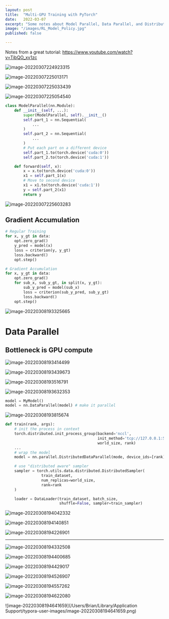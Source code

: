 ```yaml
---
layout: post
title:  "Multi-GPU Training with PyTorch"
date:   2022-03-07
excerpt: "Some notes about Model Parallel, Data Parallel, and Distributed Data Parallel."
image: "/images/RL_Model_Policy.jpg"
published: false

---
```


Notes from a great tutorial: https://www.youtube.com/watch?v=TibQO_xv1zc



![image-20220307224923315](../images/20220307_MultiGPU_PyTorch/image-20220307224923315.png)

![image-20220307225013171](../images/20220307_MultiGPU_PyTorch/image-20220307225013171.png)

![image-20220307225033439](../images/20220307_MultiGPU_PyTorch/image-20220307225033439.png)

![image-20220307225054540](../images/20220307_MultiGPU_PyTorch/image-20220307225054540.png)

```python
class ModelParallel(nn.Module):
    def __init__(self, ...):
        super(ModelParallel, self).__init__()
        self.part_1 = nn.Sequential(
            ...
        )
        self.part_2 = nn.Sequential(
            ...
        )
        # Put each part on a different device
        self.part_1.to(torch.device('cuda:0'))
        self.part_2.to(torch.device('cuda:1'))

    def forward(self, x):
        x = x.to(torch.device('cuda:0'))
        x1 = self.part_1(x)
        # Move to second device
        x1 = x1.to(torch.device('cuda:1'))
        y = self.part_2(x1)
        return y
```





![image-20220307225603283](../images/20220307_MultiGPU_PyTorch/image-20220307225603283.png)



## Gradient Accumulation

```python
# Regular Training
for x, y_gt in data:
    opt.zero_grad()
    y_pred = model(x)
    loss = criterion(y, y_gt)
    loss.backward()
    opt.step()
```

```python
# Gradient Accumulation
for x, y_gt in data:
    opt.zero_grad()
    for sub_x, sub_y_gt, in split(x, y_gt):
        sub_y_pred = model(sub_x)
        loss = criterion(sub_y_pred, sub_y_gt)
        loss.backward()
    opt.step()
```



![image-20220308193325665](../images/20220307_MultiGPU_PyTorch/image-20220308193325665.png)



# Data Parallel

## Bottleneck is GPU compute

![image-20220308193414499](../images/20220307_MultiGPU_PyTorch/image-20220308193414499.png)

![image-20220308193439673](../images/20220307_MultiGPU_PyTorch/image-20220308193439673.png)

![image-20220308193516791](../images/20220307_MultiGPU_PyTorch/image-20220308193516791.png)

![image-20220308193632353](../images/20220307_MultiGPU_PyTorch/image-20220308193632353.png)

```python
model = MyModel()
model = nn.DataParallel(model) # make it parallel
```

![image-20220308193815674](/Users/Brian/Dropbox/SideProjects/Blog/poomstas.github.io/images/20220307_MultiGPU_PyTorch/image-20220308193815674.png)

```python
def train(rank, args):
    # init the process in context
    torch.distributed.init_process_group(backend='nccl', 
                                         init_method='tcp://127.0.0.1:54263', 
                                         world_size, rank)
    ...
    # wrap the model
    model = nn.parallel.DistributedDataParallel(mode, device_ids=[rank])

    # use "distributed aware" sampler
    sampler = torch.utils.data.distributed.DistributedSampler(
                train_dataset,
                num_replicas=world_size,
                rank=rank
    )

    loader = DataLoader(train_dataset, batch_size,
                        shuffle=False, sampler=train_sampler)
```

![image-20220308194042332](/Users/Brian/Dropbox/SideProjects/Blog/poomstas.github.io/images/20220307_MultiGPU_PyTorch/image-20220308194042332.png)

![image-20220308194140851](/Users/Brian/Dropbox/SideProjects/Blog/poomstas.github.io/images/20220307_MultiGPU_PyTorch/image-20220308194140851.png)





![image-20220308194226901](/Users/Brian/Dropbox/SideProjects/Blog/poomstas.github.io/images/20220307_MultiGPU_PyTorch/image-20220308194226901.png)





------------------

![image-20220308194332508](/Users/Brian/Dropbox/SideProjects/Blog/poomstas.github.io/images/20220307_MultiGPU_PyTorch/image-20220308194332508.png)

![image-20220308194400685](/Users/Brian/Dropbox/SideProjects/Blog/poomstas.github.io/images/20220307_MultiGPU_PyTorch/image-20220308194400685.png)

![image-20220308194429017](/Users/Brian/Dropbox/SideProjects/Blog/poomstas.github.io/images/20220307_MultiGPU_PyTorch/image-20220308194429017.png)

![image-20220308194526907](/Users/Brian/Dropbox/SideProjects/Blog/poomstas.github.io/images/20220307_MultiGPU_PyTorch/image-20220308194526907.png)

![image-20220308194557262](/Users/Brian/Dropbox/SideProjects/Blog/poomstas.github.io/images/20220307_MultiGPU_PyTorch/image-20220308194557262.png)

![image-20220308194622080](/Users/Brian/Dropbox/SideProjects/Blog/poomstas.github.io/images/20220307_MultiGPU_PyTorch/image-20220308194622080.png)

![image-20220308194641659](/Users/Brian/Library/Application Support/typora-user-images/image-20220308194641659.png)
